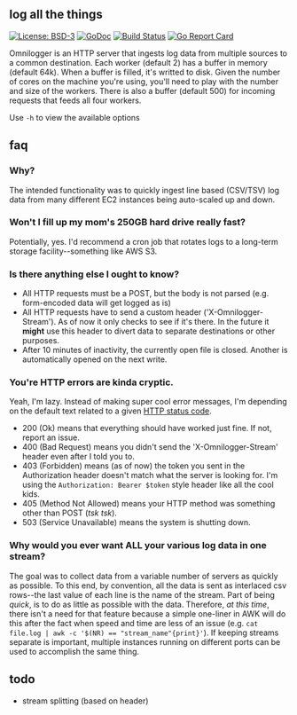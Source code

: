 ## log all the things

[![License: BSD-3](https://img.shields.io/badge/license-BSD--3-blue.svg)](https://img.shields.io/badge/license-BSD--3-blue.svg)
[![GoDoc](https://godoc.org/github.com/henderjon/omnilogger?status.svg)](https://godoc.org/github.com/henderjon/omnilogger)
[![Build Status](https://travis-ci.org/henderjon/omnilogger.svg?branch=dev)](https://travis-ci.org/henderjon/omnilogger)
[![Go Report Card](https://goreportcard.com/badge/github.com/henderjon/omnilogger)](https://goreportcard.com/report/github.com/henderjon/omnilogger)

Omnilogger is an HTTP server that ingests log data from multiple sources to a
common destination. Each worker (default 2) has a buffer in memory (default 64k).
When a buffer is filled, it's writted to disk. Given the number of cores on the
machine you're using, you'll need to play with the number and size of the workers.
There is also a buffer (default 500) for incoming requests that feeds all four workers.

Use `-h` to view the available options

## faq

### Why?

The intended functionality was to quickly ingest line based (CSV/TSV)
log data from many different EC2 instances being auto-scaled up and down.

### Won't I fill up my mom's 250GB hard drive really fast?

Potentially, yes. I'd recommend a cron job that rotates logs to a long-term
storage facility--something like AWS S3.

### Is there anything else I ought to know?

  - All HTTP requests must be a POST, but the body is not parsed (e.g.
    form-encoded data will get logged as is)
  - All HTTP requests have to send a custom header ('X-Omnilogger-Stream'). As of
    now it only checks to see if it's there. In the future it **might** use
    this header to divert data to separate destinations or other purposes.
  - After 10 minutes of inactivity, the currently open file is closed. Another is
    automatically opened on the next write.

### You're HTTP errors are kinda cryptic.

Yeah, I'm lazy. Instead of making super cool error messages, I'm depending on
the default text related to a given [HTTP status code](https://golang.org/pkg/net/http/#pkg-constants).

  - 200 (Ok) means that everything should have worked just fine. If not,
    report an issue.
  - 400 (Bad Request) means you didn't send the 'X-Omnilogger-Stream' header even
    after I told you to.
  - 403 (Forbidden) means (as of now) the token you sent in the Authorization
    header doesn't match what the server is looking for. I'm using the
    `Authorization: Bearer $token` style header like all the cool kids.
  - 405 (Method Not Allowed) means your HTTP method was something other than
    POST (*tsk tsk*).
  - 503 (Service Unavailable) means the system is shutting down.

### Why would you ever want ALL your various log data in one stream?

The goal was to collect data from a variable number of servers as quickly as
possible. To this end, by convention, all the data is sent as interlaced csv
rows--the last value of each line is the name of the stream. Part of being
*quick*, is to do as little as possible with the data. Therefore, *at this
time*, there isn't a need for that feature because a simple one-liner in AWK
will do this after the fact when speed and time are less of an issue (e.g.
`cat file.log | awk -c '$(NR) == "stream_name"{print}'`). If keeping streams
separate is important, multiple instances running on different ports can be
used to accomplish the same thing.


## todo

  - stream splitting (based on header)
